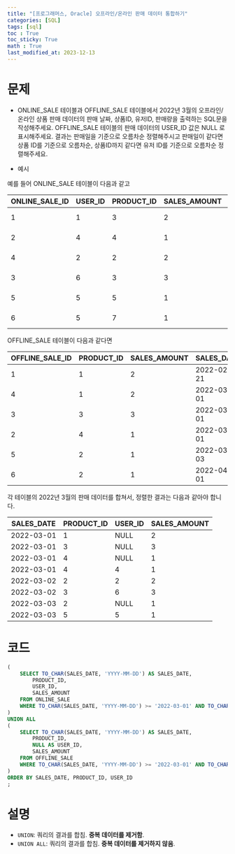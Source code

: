 ```yaml
---
title: "[프로그래머스, Oracle] 오프라인/온라인 판매 데이터 통합하기"
categories: [SQL]
tags: [sql]
toc : True
toc_sticky: True
math : True
last_modified_at: 2023-12-13
---
```


# 문제
- ONLINE_SALE 테이블과 OFFLINE_SALE 테이블에서 2022년 3월의 오프라인/온라인 상품 판매 데이터의 판매 날짜, 상품ID, 유저ID, 판매량을 출력하는 SQL문을 작성해주세요. OFFLINE_SALE 테이블의 판매 데이터의 USER_ID 값은 NULL 로 표시해주세요. 결과는 판매일을 기준으로 오름차순 정렬해주시고 판매일이 같다면 상품 ID를 기준으로 오름차순, 상품ID까지 같다면 유저 ID를 기준으로 오름차순 정렬해주세요.   

- 예시

예를 들어 ONLINE_SALE 테이블이 다음과 같고

| ONLINE_SALE_ID | USER_ID | PRODUCT_ID | SALES_AMOUNT | SALES_DATE |
|-----------------|---------|------------|--------------|------------|
| 1               | 1       | 3          | 2            | 2022-02-25 |
| 2               | 4       | 4          | 1            | 2022-03-01 |
| 4               | 2       | 2          | 2            | 2022-03-02 |
| 3               | 6       | 3          | 3            | 2022-03-02 |
| 5               | 5       | 5          | 1            | 2022-03-03 |
| 6               | 5       | 7          | 1            | 2022-04-06 |


OFFLINE_SALE 테이블이 다음과 같다면

| OFFLINE_SALE_ID | PRODUCT_ID | SALES_AMOUNT | SALES_DATE |
|------------------|------------|--------------|------------|
| 1                | 1          | 2            | 2022-02-21 |
| 4                | 1          | 2            | 2022-03-01 |
| 3                | 3          | 3            | 2022-03-01 |
| 2                | 4          | 1            | 2022-03-01 |
| 5                | 2          | 1            | 2022-03-03 |
| 6                | 2          | 1            | 2022-04-01 |


각 테이블의 2022년 3월의 판매 데이터를 합쳐서, 정렬한 결과는 다음과 같아야 합니다.

| SALES_DATE  | PRODUCT_ID | USER_ID | SALES_AMOUNT |
|-------------|------------|---------|--------------|
| 2022-03-01  | 1          | NULL    | 2            |
| 2022-03-01  | 3          | NULL    | 3            |
| 2022-03-01  | 4          | NULL    | 1            |
| 2022-03-01  | 4          | 4       | 1            |
| 2022-03-02  | 2          | 2       | 2            |
| 2022-03-02  | 3          | 6       | 3            |
| 2022-03-03  | 2          | NULL    | 1            |
| 2022-03-03  | 5          | 5       | 1            |



# 코드
```sql
(
    SELECT TO_CHAR(SALES_DATE, 'YYYY-MM-DD') AS SALES_DATE, 
        PRODUCT_ID, 
        USER_ID, 
        SALES_AMOUNT 
    FROM ONLINE_SALE 
    WHERE TO_CHAR(SALES_DATE, 'YYYY-MM-DD') >= '2022-03-01' AND TO_CHAR(SALES_DATE, 'YYYY-MM-DD') < '2022-04-01'
)
UNION ALL
(
    SELECT TO_CHAR(SALES_DATE, 'YYYY-MM-DD') AS SALES_DATE, 
        PRODUCT_ID, 
        NULL AS USER_ID, 
        SALES_AMOUNT 
    FROM OFFLINE_SALE 
    WHERE TO_CHAR(SALES_DATE, 'YYYY-MM-DD') >= '2022-03-01' AND TO_CHAR(SALES_DATE, 'YYYY-MM-DD') < '2022-04-01'
) 
ORDER BY SALES_DATE, PRODUCT_ID, USER_ID
;
```

# 설명
- `UNION`: 쿼리의 결과를 합침. **중복 데이터를 제거함**.
- `UNION ALL`: 쿼리의 결과를 합침. **중복 데이터를 제거하지 않음**.